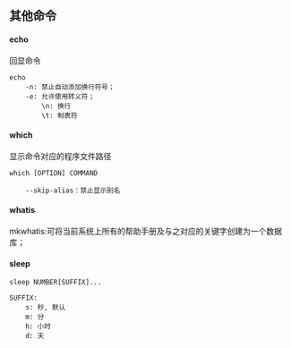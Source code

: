 ## 其他命令

#### echo
回显命令

	echo
    	-n: 禁止自动添加换行符号；
    	-e: 允许使用转义符；
	    	\n: 换行
	    	\t: 制表符

#### which
显示命令对应的程序文件路径

	which [OPTION] COMMAND

		--skip-alias：禁止显示别名

#### whatis
mkwhatis:可将当前系统上所有的帮助手册及与之对应的关键字创建为一个数据库；

#### sleep

	sleep NUMBER[SUFFIX]...

	SUFFIX:
		s: 秒, 默认
		m: 分
		h: 小时
		d: 天
